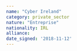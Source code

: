 ```yaml
---
name: "Cyber Ireland"
category: private_sector
nature: "Entreprise"
nationality: IRL
alliance: 
date_signed: '2018-11-12'
---
```

    